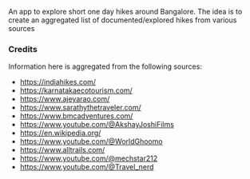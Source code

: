 
An app to explore short one day hikes around Bangalore. The idea is to create an aggregated list of documented/explored hikes from various sources 

### Credits

Information here is aggregated from the following sources:
* https://indiahikes.com/
* https://karnatakaecotourism.com/
* https://www.ajeyarao.com/
* https://www.sarathythetraveler.com/
* https://www.bmcadventures.com/
* https://www.youtube.com/@AkshayJoshiFilms
* https://en.wikipedia.org/
* https://www.youtube.com/@WorldGhoomo
* https://www.alltrails.com/
* https://www.youtube.com/@mechstar212
* https://www.youtube.com/@Travel_nerd
